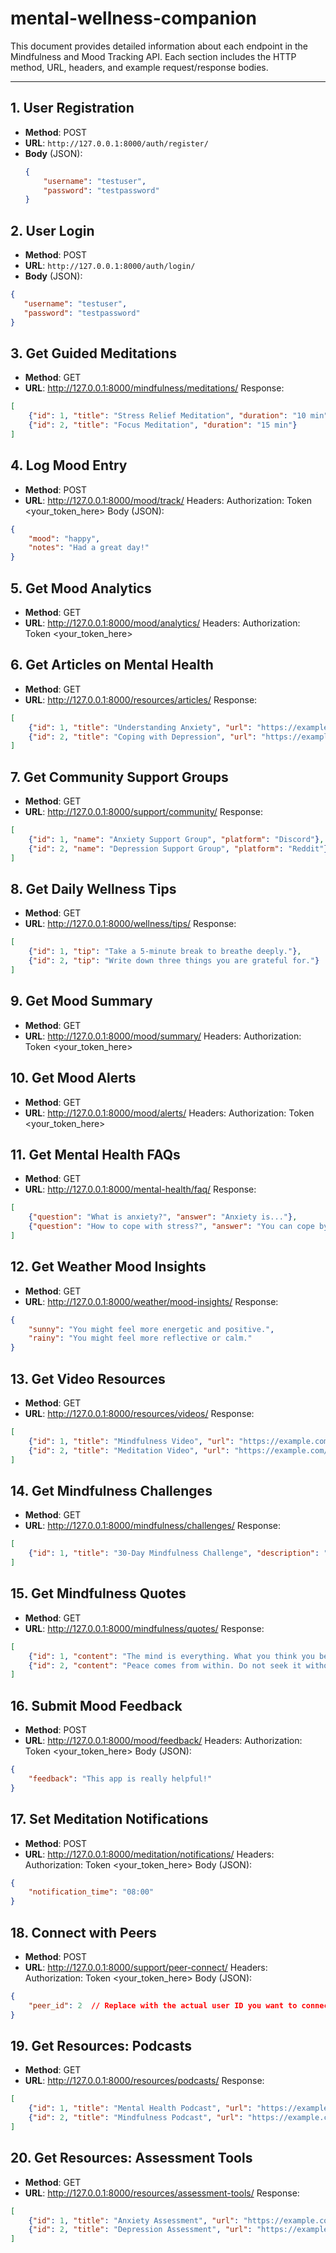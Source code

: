 # mental-wellness-companion
This document provides detailed information about each endpoint in the Mindfulness and Mood Tracking API. Each section includes the HTTP method, URL, headers, and example request/response bodies.

---

## 1. User Registration

- **Method**: POST
- **URL**: `http://127.0.0.1:8000/auth/register/`
- **Body** (JSON):
  ```json
  {
      "username": "testuser",
      "password": "testpassword"
  }

## 2. User Login
- **Method**: POST
- **URL**: `http://127.0.0.1:8000/auth/login/`
- **Body** (JSON):
 ```json
{
    "username": "testuser",
    "password": "testpassword"
}
```
## 3. Get Guided Meditations
- **Method**: GET
- **URL**: http://127.0.0.1:8000/mindfulness/meditations/
Response:
```json
[
    {"id": 1, "title": "Stress Relief Meditation", "duration": "10 min"},
    {"id": 2, "title": "Focus Meditation", "duration": "15 min"}
]
```
## 4. Log Mood Entry
- **Method**: POST
- **URL**: http://127.0.0.1:8000/mood/track/
Headers:
Authorization: Token <your_token_here>
Body (JSON):
```json
{
    "mood": "happy",
    "notes": "Had a great day!"
}
```
## 5. Get Mood Analytics
- **Method**: GET
- **URL**: http://127.0.0.1:8000/mood/analytics/
Headers:
Authorization: Token <your_token_here>

## 6. Get Articles on Mental Health
- **Method**: GET
- **URL**: http://127.0.0.1:8000/resources/articles/
Response:
```json
[
    {"id": 1, "title": "Understanding Anxiety", "url": "https://example.com/anxiety"},
    {"id": 2, "title": "Coping with Depression", "url": "https://example.com/depression"}
]
```
## 7. Get Community Support Groups
- **Method**: GET
- **URL**: http://127.0.0.1:8000/support/community/
Response:
```json
[
    {"id": 1, "name": "Anxiety Support Group", "platform": "Discord"},
    {"id": 2, "name": "Depression Support Group", "platform": "Reddit"}
]
```
## 8. Get Daily Wellness Tips
- **Method**: GET
- **URL**: http://127.0.0.1:8000/wellness/tips/
Response:
```json
[
    {"id": 1, "tip": "Take a 5-minute break to breathe deeply."},
    {"id": 2, "tip": "Write down three things you are grateful for."}
]
```
## 9. Get Mood Summary
- **Method**: GET
- **URL**: http://127.0.0.1:8000/mood/summary/
Headers:
Authorization: Token <your_token_here>

## 10. Get Mood Alerts
- **Method**: GET
- **URL**: http://127.0.0.1:8000/mood/alerts/
Headers:
Authorization: Token <your_token_here>

## 11. Get Mental Health FAQs
- **Method**: GET
- **URL**: http://127.0.0.1:8000/mental-health/faq/
Response:
```json
[
    {"question": "What is anxiety?", "answer": "Anxiety is..."},
    {"question": "How to cope with stress?", "answer": "You can cope by..."}
]
```
## 12. Get Weather Mood Insights
- **Method**: GET
- **URL**: http://127.0.0.1:8000/weather/mood-insights/
Response:
```json
{
    "sunny": "You might feel more energetic and positive.",
    "rainy": "You might feel more reflective or calm."
}
```
## 13. Get Video Resources
- **Method**: GET
- **URL**: http://127.0.0.1:8000/resources/videos/
Response:
```json
[
    {"id": 1, "title": "Mindfulness Video", "url": "https://example.com/video1"},
    {"id": 2, "title": "Meditation Video", "url": "https://example.com/video2"}
]
```
## 14. Get Mindfulness Challenges
- **Method**: GET
- **URL**: http://127.0.0.1:8000/mindfulness/challenges/
Response:
```json
[
    {"id": 1, "title": "30-Day Mindfulness Challenge", "description": "A challenge to practice mindfulness daily."}
]
```
## 15. Get Mindfulness Quotes
- **Method**: GET
- **URL**: http://127.0.0.1:8000/mindfulness/quotes/
Response:
```json
[
    {"id": 1, "content": "The mind is everything. What you think you become."},
    {"id": 2, "content": "Peace comes from within. Do not seek it without."}
]
```
## 16. Submit Mood Feedback
- **Method**: POST
- **URL**: http://127.0.0.1:8000/mood/feedback/
Headers:
Authorization: Token <your_token_here>
Body (JSON):
```json
{
    "feedback": "This app is really helpful!"
}
```
## 17. Set Meditation Notifications
- **Method**: POST
- **URL**: http://127.0.0.1:8000/meditation/notifications/
Headers:
Authorization: Token <your_token_here>
Body (JSON):
```json
{
    "notification_time": "08:00"
}
```
## 18. Connect with Peers
- **Method**: POST
- **URL**: http://127.0.0.1:8000/support/peer-connect/
Headers:
Authorization: Token <your_token_here>
Body (JSON):
```json
{
    "peer_id": 2  // Replace with the actual user ID you want to connect with
}
```
## 19. Get Resources: Podcasts
- **Method**: GET
- **URL**: http://127.0.0.1:8000/resources/podcasts/
Response:
```json
[
    {"id": 1, "title": "Mental Health Podcast", "url": "https://example.com/podcast1"},
    {"id": 2, "title": "Mindfulness Podcast", "url": "https://example.com/podcast2"}
]
```
## 20. Get Resources: Assessment Tools
- **Method**: GET
- **URL**: http://127.0.0.1:8000/resources/assessment-tools/
Response:
```json
[
    {"id": 1, "title": "Anxiety Assessment", "url": "https://example.com/anxiety-assessment"},
    {"id": 2, "title": "Depression Assessment", "url": "https://example.com/depression-assessment"}
]
